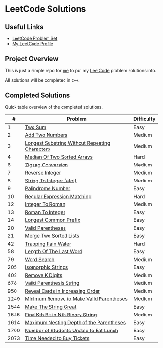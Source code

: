 # LeetCode Solutions

## Useful Links

- [LeetCode Problem Set](https://leetcode.com/problemset/)
- [My LeetCode Profile](https://leetcode.com/Jawdan)

## Project Overview

This is just a simple repo for [me](https://leetcode.com/Jawdan) to put my [LeetCode](https://leetcode.com/problemset/) problem solutions into.

All solutions will be completed in `C++`.

## Completed Solutions

Quick table overview of the completed solutions.

| #    | Problem                                                                                                         | Difficulty |
| ---- | --------------------------------------------------------------------------------------------------------------- | ---------- |
| 1    | [Two Sum](Solutions/0001.TwoSum.cpp)                                                                            | Easy       |
| 2    | [Add Two Numbers](Solutions/0002.AddTwoNumbers.cpp)                                                             | Medium     |
| 3    | [Longest Substring Without Repeating Characters](Solutions/0003.LongestSubstringWithoutRepeatingCharacters.cpp) | Medium     |
| 4    | [Median Of Two Sorted Arrays](Solutions/0004.MedianOfTwoSortedArrays.cpp)                                       | Hard       |
| 6    | [Zigzag Conversion](Solutions/0006.ZigzagConversion.cpp)                                                        | Medium     |
| 7    | [Reverse Integer](Solutions/0007.ReverseInteger.cpp)                                                            | Medium     |
| 8    | [String To Integer (atoi)](Solutions/0008.StringToIntegerAtoi.cpp)                                              | Medium     |
| 9    | [Palindrome Number](Solutions/0009.PalindromeNumber.cpp)                                                        | Easy       |
| 10   | [Regular Expression Matching](Solutions/0010.RegularExpressionMatching.cpp)                                     | Hard       |
| 12   | [Integer To Roman](Solutions/0012.IntegerToRoman.cpp)                                                           | Medium     |
| 13   | [Roman To Integer](Solutions/0013.RomanToInteger.cpp)                                                           | Easy       |
| 14   | [Longest Common Prefix](Solutions/0014.LongestCommonPrefix.cpp)                                                 | Easy       |
| 20   | [Valid Parentheses](Solutions/0020.ValidParentheses.cpp)                                                        | Easy       |
| 21   | [Merge Two Sorted Lists](Solutions/0021.MergeTwoSortedLists.cpp)                                                | Easy       |
| 42   | [Trapping Rain Water](Solutions/0042.TrappingRainWater.cpp)                                                     | Hard       |
| 58   | [Length Of The Last Word](Solutions/0058.LengthOfTheLastWord.cpp)                                               | Easy       |
| 79   | [Word Search](Solutions/0079.WordSearch.cpp)                                                                    | Medium     |
| 205  | [Isomorphic Strings](Solutions/0205.IsomorphicStrings.cpp)                                                      | Easy       |
| 402  | [Remove K Digits](Solutions/0402.RemoveKDigits.cpp)                                                             | Medium     |
| 678  | [Valid Parenthesis String](Solutions/0678.ValidParenthesisString.cpp)                                           | Medium     |
| 950  | [Reveal Cards in Increasing Order](Solutions/0950.RevealCardsInIncreasingOrder.cpp)                             | Medium     |
| 1249 | [Minimum Remove to Make Valid Parentheses](Solutions/1249.MinimumRemoveToMakeValidParentheses.cpp)              | Medium     |
| 1544 | [Make The String Great](Solutions/1544.MakeTheStringGreat.cpp)                                                  | Easy       |
| 1545 | [Find Kth Bit in Nth Binary String](Solutions/1545.FindKthBitInNthBinaryString.cpp)                             | Medium     |
| 1614 | [Maximum Nesting Depth of the Parentheses](Solutions/1614.MaximumNestingDepthOfTheParentheses.cpp)              | Easy       |
| 1700 | [Number of Students Unable to Eat Lunch](Solutions/1700.NumberOfStudentsUnableToEatLunch.cpp)                   | Easy       |
| 2073 | [Time Needed to Buy Tickets](Solutions/2073.TimeNeededToBuyTickets.cpp)                                         | Easy       |